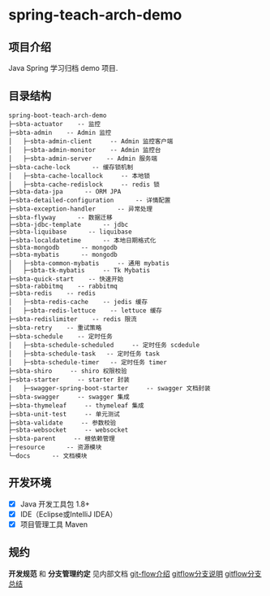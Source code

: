 # spring-teach-arch-demo

## 项目介绍
Java Spring 学习归档 demo 项目.

## 目录结构
```
spring-boot-teach-arch-demo
├─sbta-actuator    -- 监控
├─sbta-admin    -- Admin 监控
│   ├─sbta-admin-client     -- Admin 监控客户端
│   ├─sbta-admin-monitor    -- Admin 监控台
│   ├─sbta-admin-server    -- Admin 服务端
├─sbta-cache-lock      -- 缓存锁机制
│   ├─sbta-cache-locallock     -- 本地锁
│   ├─sbta-cache-redislock     -- redis 锁
├─sbta-data-jpa      -- ORM JPA
├─sbta-detailed-configuration      -- 详情配置
├─sbta-exception-handler      -- 异常处理
├─sbta-flyway      -- 数据迁移
├─sbta-jdbc-template      -- jdbc
├─sbta-liquibase      -- liquibase
├─sbta-localdatetime      -- 本地日期格式化
├─sbta-mongodb      -- mongodb
├─sbta-mybatis      -- mongodb
│   ├─sbta-common-mybatis     -- 通用 mybatis
│   ├─sbta-tk-mybatis     -- Tk Mybatis
├─sbta-quick-start    -- 快速开始
├─sbta-rabbitmq    -- rabbitmq
├─sbta-redis    -- redis
│   ├─sbta-redis-cache    -- jedis 缓存
│   ├─sbta-redis-lettuce    -- lettuce 缓存
├─sbta-redislimiter    -- redis 限流
├─sbta-retry    -- 重试策略
├─sbta-schedule    -- 定时任务
│   ├─sbta-schedule-scheduled     -- 定时任务 scdedule
│   ├─sbta-schedule-task   -- 定时任务 task
│   ├─sbta-schedule-timer   -- 定时任务 timer
├─sbta-shiro     -- shiro 权限校验
├─sbta-starter     -- starter 封装
│   ├─swagger-spring-boot-starter     -- swagger 文档封装
├─sbta-swagger     -- swagger 集成
├─sbta-thymeleaf     -- thymeleaf 集成
├─sbta-unit-test     -- 单元测试
├─sbta-validate     -- 参数校验
├─sbta-websocket     -- websocket
├─sbta-parent     -- 根依赖管理
├─resource      -- 资源模块
└─docs      -- 文档模块
```

## 开发环境
- [x] Java 开发工具包 1.8+
- [x] IDE（Eclipse或IntelliJ IDEA）
- [x] 项目管理工具 Maven

## 规约
**开发规范** 和 **分支管理约定** 见内部文档
[git-flow介绍](https://www.git-tower.com/learn/git/ebook/cn/command-line/advanced-topics/git-flow/)
[gitflow分支说明](http://www.ruanyifeng.com/blog/2012/07/git.html)
[gitflow分支总结](https://juejin.cn/post/6844903634006720526)